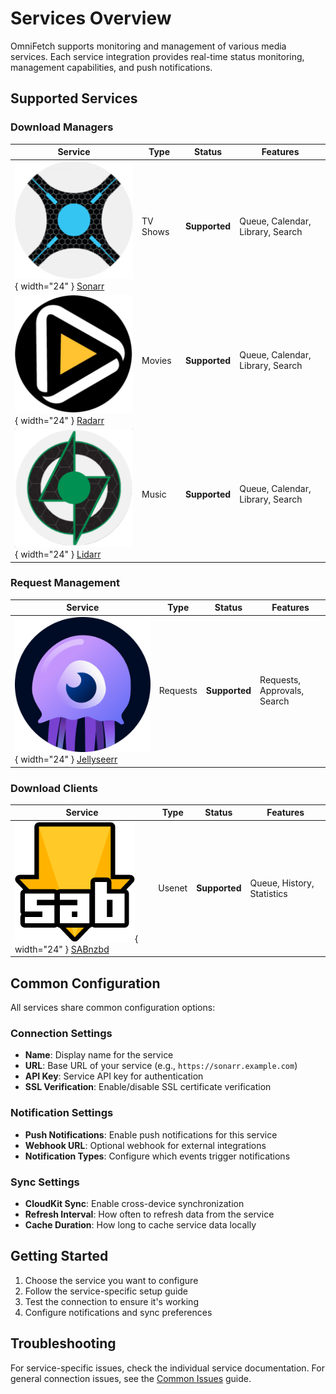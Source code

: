 # Services Overview

OmniFetch supports monitoring and management of various media services. Each service integration provides real-time status monitoring, management capabilities, and push notifications.

## Supported Services

### Download Managers

| Service | Type | Status | Features |
|---------|------|--------|----------|
| ![Sonarr](../assets/images/sonarr-logo.png){ width="24" } [Sonarr](sonarr.md) | TV Shows | **Supported** | Queue, Calendar, Library, Search |
| ![Radarr](../assets/images/radarr-logo.png){ width="24" } [Radarr](radarr.md) | Movies | **Supported** | Queue, Calendar, Library, Search |
| ![Lidarr](../assets/images/lidarr-logo.png){ width="24" } [Lidarr](lidarr.md) | Music | **Supported** | Queue, Calendar, Library, Search |

### Request Management

| Service | Type | Status | Features |
|---------|------|--------|----------|
| ![Jellyseerr](../assets/images/jellyseerr-logo.png){ width="24" } [Jellyseerr](jellyseerr.md) | Requests | **Supported** | Requests, Approvals, Search |

### Download Clients

| Service | Type | Status | Features |
|---------|------|--------|----------|
| ![SABnzbd](../assets/images/sabnzbd-logo.png){ width="24" } [SABnzbd](sabnzbd.md) | Usenet | **Supported** | Queue, History, Statistics |

## Common Configuration

All services share common configuration options:

### Connection Settings

- **Name**: Display name for the service
- **URL**: Base URL of your service (e.g., `https://sonarr.example.com`)
- **API Key**: Service API key for authentication
- **SSL Verification**: Enable/disable SSL certificate verification

### Notification Settings

- **Push Notifications**: Enable push notifications for this service
- **Webhook URL**: Optional webhook for external integrations
- **Notification Types**: Configure which events trigger notifications

### Sync Settings

- **CloudKit Sync**: Enable cross-device synchronization
- **Refresh Interval**: How often to refresh data from the service
- **Cache Duration**: How long to cache service data locally

## Getting Started

1. Choose the service you want to configure
2. Follow the service-specific setup guide
3. Test the connection to ensure it's working
4. Configure notifications and sync preferences

## Troubleshooting

For service-specific issues, check the individual service documentation. For general connection issues, see the [Common Issues](../troubleshooting/common-issues.md) guide.